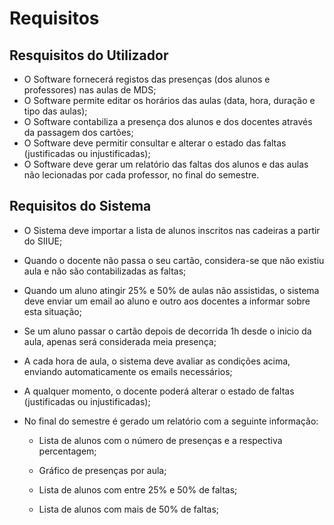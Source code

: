 # Requisitos

## Resquisitos do Utilizador

- O Software fornecerá registos das presenças (dos alunos e professores) nas aulas de MDS;
- O Software permite editar os horários das aulas (data, hora, duração e tipo das aulas);
- O Software contabiliza a presença dos alunos e dos docentes através da passagem dos cartões;
- O Software deve permitir consultar e alterar o estado das faltas (justificadas ou injustificadas);
- O Software deve gerar um relatório das faltas dos alunos e das aulas não lecionadas por cada professor, no final do semestre.

## Requisitos do Sistema

- O Sistema deve importar a lista de alunos inscritos nas cadeiras a partir do SIIUE;

- Quando o docente não passa o seu cartão, considera-se que não existiu aula e não são contabilizadas as faltas;

- Quando um aluno atingir 25% e 50% de aulas não assistidas, o sistema deve enviar um email ao aluno e outro aos docentes a informar sobre esta situação;

- Se um aluno passar o cartão depois de decorrida 1h desde o inicio da aula, apenas será considerada meia presença;

- A cada hora de aula, o sistema deve avaliar as condições acima, enviando automaticamente os emails necessários;

- A qualquer momento, o docente poderá alterar o estado de faltas (justificadas ou injustificadas);

- No final do semestre é gerado um relatório com a seguinte informação:

	- Lista de alunos com o número de presenças e a respectiva percentagem;

	- Gráfico de presenças por aula;

	- Lista de alunos com entre 25% e 50% de faltas;
	
	- Lista de alunos com mais de 50% de faltas;